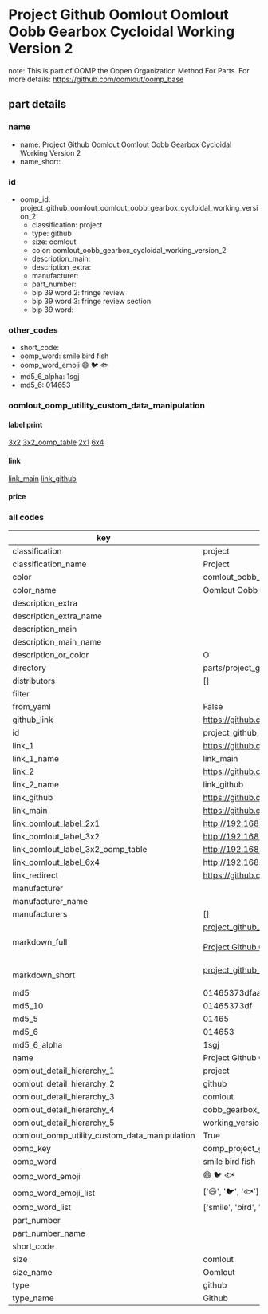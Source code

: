# Project Github Oomlout Oomlout Oobb Gearbox Cycloidal Working Version 2  

note: This is part of OOMP the Oopen Organization Method For Parts. For more details: https://github.com/oomlout/oomp_base

##  part details
  







### name
* name: Project Github Oomlout Oomlout Oobb Gearbox Cycloidal Working Version 2
* name_short: 
### id
* oomp_id: project_github_oomlout_oomlout_oobb_gearbox_cycloidal_working_version_2
  * classification: project
  * type: github
  * size: oomlout
  * color: oomlout_oobb_gearbox_cycloidal_working_version_2
  * description_main: 
  * description_extra: 
  * manufacturer: 
  * part_number: 
  * bip 39 word 2: fringe review
  * bip 39 word 3: fringe review section
  * bip 39 word: 

### other_codes
* short_code: 
* oomp_word: smile bird fish
* oomp_word_emoji :smile: :bird: :fish:
* md5_6_alpha: 1sgj
* md5_6: 014653






### oomlout_oomp_utility_custom_data_manipulation
#### label print
[3x2](http://192.168.1.245:1112/?label=oomp%201sgj)
[3x2_oomp_table](http://192.168.1.108:1112/?label=oomp%201sgj)
[2x1](http://192.168.1.242:1112/?label=oomp%201sgj)
[6x4](http://192.168.1.55:1112/?label=oomp%201sgj)    

#### link

[link_main](https://github.com/oomlout/oomlout_oomp_version_1_messy/tree/main/parts/project_github_oomlout_oomlout_oobb_gearbox_cycloidal_working_version_2) [link_github](https://github.com/oomlout/oomlout_oomp_version_1_messy/tree/main/parts/project_github_oomlout_oomlout_oobb_gearbox_cycloidal_working_version_2)                             

#### price







### all codes 
| key | value |  
| --- | --- |  
| classification | project |  
| classification_name | Project |  
| color | oomlout_oobb_gearbox_cycloidal_working_version_2 |  
| color_name | Oomlout Oobb Gearbox Cycloidal Working Version 2 |  
| description_extra |  |  
| description_extra_name |  |  
| description_main |  |  
| description_main_name |  |  
| description_or_color | O  |  
| directory | parts/project_github_oomlout_oomlout_oobb_gearbox_cycloidal_working_version_2 |  
| distributors | [] |  
| filter |  |  
| from_yaml | False |  
| github_link | https://github.com/oomlout/oomlout_oomp_part_src/tree/main/parts/project_github_oomlout_oomlout_oobb_gearbox_cycloidal_working_version_2 |  
| id | project_github_oomlout_oomlout_oobb_gearbox_cycloidal_working_version_2 |  
| link_1 | https://github.com/oomlout/oomlout_oomp_version_1_messy/tree/main/parts/project_github_oomlout_oomlout_oobb_gearbox_cycloidal_working_version_2 |  
| link_1_name | link_main |  
| link_2 | https://github.com/oomlout/oomlout_oomp_version_1_messy/tree/main/parts/project_github_oomlout_oomlout_oobb_gearbox_cycloidal_working_version_2 |  
| link_2_name | link_github |  
| link_github | https://github.com/oomlout/oomlout_oomp_version_1_messy/tree/main/parts/project_github_oomlout_oomlout_oobb_gearbox_cycloidal_working_version_2 |  
| link_main | https://github.com/oomlout/oomlout_oomp_version_1_messy/tree/main/parts/project_github_oomlout_oomlout_oobb_gearbox_cycloidal_working_version_2 |  
| link_oomlout_label_2x1 | http://192.168.1.242:1112/?label=oomp%201sgj |  
| link_oomlout_label_3x2 | http://192.168.1.245:1112/?label=oomp%201sgj |  
| link_oomlout_label_3x2_oomp_table | http://192.168.1.108:1112/?label=oomp%201sgj |  
| link_oomlout_label_6x4 | http://192.168.1.55:1112/?label=oomp%201sgj |  
| link_redirect | https://github.com/oomlout/oomlout_oomp_version_1_messy/tree/main/parts/project_github_oomlout_oomlout_oobb_gearbox_cycloidal_working_version_2 |  
| manufacturer |  |  
| manufacturer_name |  |  
| manufacturers | [] |  
| markdown_full | [project_github_oomlout_oomlout_oobb_gearbox_cycloidal_working_version_2](none)<br>[](none)<br>[Project Github Oomlout Oomlout Oobb Gearbox Cycloidal Working Version 2](none)<br><br> |  
| markdown_short | [project_github_oomlout_oomlout_oobb_gearbox_cycloidal_working_version_2](none)<br><br> |  
| md5 | 01465373dfaae30e1540f14d856e22e8 |  
| md5_10 | 01465373df |  
| md5_5 | 01465 |  
| md5_6 | 014653 |  
| md5_6_alpha | 1sgj |  
| name | Project Github Oomlout Oomlout Oobb Gearbox Cycloidal Working Version 2 |  
| oomlout_detail_hierarchy_1 | project |  
| oomlout_detail_hierarchy_2 | github |  
| oomlout_detail_hierarchy_3 | oomlout |  
| oomlout_detail_hierarchy_4 | oobb_gearbox_cycloidal |  
| oomlout_detail_hierarchy_5 | working_version_2 |  
| oomlout_oomp_utility_custom_data_manipulation | True |  
| oomp_key | oomp_project_github_oomlout_oomlout_oobb_gearbox_cycloidal_working_version_2 |  
| oomp_word | smile bird fish |  
| oomp_word_emoji | :smile: :bird: :fish: |  
| oomp_word_emoji_list | [':smile:', ':bird:', ':fish:'] |  
| oomp_word_list | ['smile', 'bird', 'fish'] |  
| part_number |  |  
| part_number_name |  |  
| short_code |  |  
| size | oomlout |  
| size_name | Oomlout |  
| type | github |  
| type_name | Github |  

